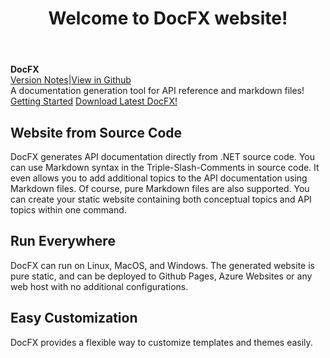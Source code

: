 ﻿---
title: Welcome to DocFX website!
documentType: index
---
<style type="text/css">
footer{
  position: relative;
}
</style>

<div class="hero">
  <div class="wrap">
    <div class="text">
      <strong>DocFX</strong>
    </div>
    <div class="buttons-unit-small">
      <a class="version-link" href="../RELEASENOTE.md">Version Notes</a><span>|</span><a class="github-link" href="https://github.com/dotnet/docfx">View in Github</a>
    </div>
    <div class="minitext">
    A documentation generation tool for API reference and markdown files!
    </div>
    <div class="buttons-unit">
      <a href="tutorial/docfx_getting_started.md" class="button">Getting Started</a>
      <a href="https://github.com/dotnet/docfx/releases" class="button">Download Latest DocFX!</a>
    </div>
  </div>
</div>
<div class="key-section">
  <div class="container">
    <div class="row">
      <div class="col-md-6 col-md-offset-3 text-center">
        <section>
          <h2>Website from Source Code</h2>
          <p class="lead">DocFX generates API documentation directly from .NET source code. You can use Markdown syntax in the Triple-Slash-Comments in source code. It even allows you to add additional topics to the API documentation using Markdown files. Of course, pure Markdown files are also supported. You can create your static website containing both conceptual topics and API topics within one command.</p>
        </section>
      </div>
    </div>
  </div>
</div>
<div class="counter-key-section">
  <div class="container">
    <div class="row">
      <div class="col-md-6 col-md-offset-3 text-center">
        <section>
          <h2>Run Everywhere</h2>
          <p class="lead">DocFX can run on Linux, MacOS, and Windows. The generated website is pure static, and can be deployed to Github Pages, Azure Websites or any web host with no additional configurations.</p>
        </section>
      </div>
    </div>
  </div>
</div>
<div class="key-section">
  <div class="container content">
    <div class="row">
      <div class="col-md-6 col-md-offset-3 text-center">
        <section>
          <h2>Easy Customization</h2>
          <p class="lead">DocFX provides a flexible way to customize templates and themes easily.</p>
        </section>
      </div>
    </div>
  </div>
</div>